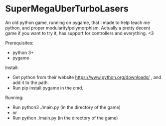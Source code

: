 # SuperMegaUberTurboLasers
An old python game, running on pygame, that i made to help teach me python, and proper modularity/polymorphism.
Actually a pretty decent game if you want to try it, has support for controllers and everything. <3

Prerequisites:
* python 3+
* pygame

Install:
* Get python from their website https://www.python.org/downloads/ , and add it to the path.
* Run pip install pygame in the cmd.

Running:
* Run python3 ./main.py (in the directory of the game)
* or
* Run python ./main.py (in the directory of the game)
